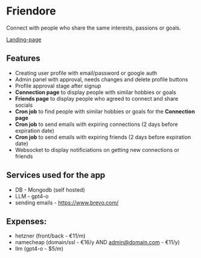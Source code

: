 # Friendore

Connect with people who share the same interests, passions or goals.

[Landing-page](/landing-page.jpeg)

## Features

- Creating user profile with email/password or google auth
- Admin panel with approval, needs changes and delete profile buttons
- Profile approval stage after signup
- **Connection page** to display people with similar hobbies or goals
- **Friends page** to display people who agreed to connect and share socials
- **Cron job** to find people with similar hobbies or goals for the **Connection page**
- **Cron job** to send emails with expiring connections (2 days before expiration date)
- **Cron job** to send emails with expiring friends (2 days before expiration date)
- Websocket to display notificiations on getting new connections or friends

## Services used for the app

- DB - Mongodb (self hosted)
- LLM - gpt4-o
- sending emails - https://www.brevo.com/

## Expenses:

- hetzner (front/back - €11/m)
- namecheap (domain/ssl - €16/y AND admin@domain.com - €11/y)
- llm (gpt4-o - $5/m)
